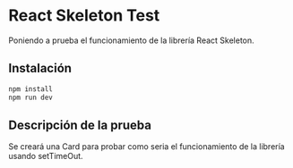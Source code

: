 # React Skeleton Test

Poniendo a prueba el funcionamiento de la librería React Skeleton.

## Instalación

```sh
npm install
npm run dev
```


## Descripción de la prueba

Se creará una Card para probar como seria el funcionamiento de la librería usando setTimeOut.

